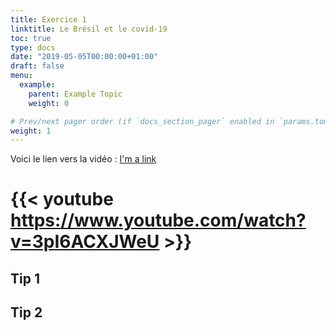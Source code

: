 ```yaml
---
title: Exercice 1
linktitle: Le Brésil et le covid-19
toc: true
type: docs
date: "2019-05-05T00:00:00+01:00"
draft: false
menu:
  example:
    parent: Example Topic
    weight: 0

# Prev/next pager order (if `docs_section_pager` enabled in `params.toml`)
weight: 1
---
```


Voici le lien vers la vidéo : [I'm a link](https://www.google.com)

# {{< youtube https://www.youtube.com/watch?v=3pI6ACXJWeU >}}

## Tip 1



## Tip 2

